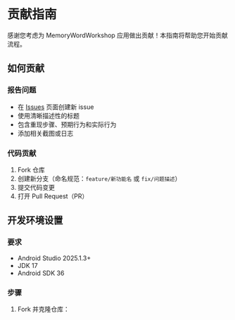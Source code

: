 # 贡献指南

感谢您考虑为 MemoryWordWorkshop 应用做出贡献！本指南将帮助您开始贡献流程。

## 如何贡献

### 报告问题
- 在 [Issues](https://github.com/Dawn-666/MemoryWordWorkshop/issues) 页面创建新 issue
- 使用清晰描述性的标题
- 包含重现步骤、预期行为和实际行为
- 添加相关截图或日志

### 代码贡献
1. Fork 仓库
2. 创建新分支（命名规范：`feature/新功能名` 或 `fix/问题描述`）
3. 提交代码变更
4. 打开 Pull Request（PR）

## 开发环境设置

### 要求
- Android Studio 2025.1.3+
- JDK 17
- Android SDK 36

### 步骤
1. Fork 并克隆仓库：